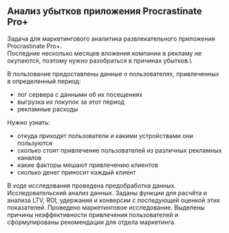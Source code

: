 ##  Анализ убытков приложения Procrastinate Pro+
Задача для маркетингового аналитика развлекательного приложения Procrastinate Pro+.\
Последние несколько месяцев вложения компании в рекламу не окупаются, поэтому нужно разобраться в причинах убытков.\

В пользование предоставлены данные о пользователях, привлеченных в определенный период:
- лог сервера с данными об их посещениях
- выгрузка их покупок за этот период
- рекламные расходы

Нужно узнать:
- откуда приходят пользователи и какими устройствами они пользуются
- сколько стоит привлечение пользователей из различных рекламных каналов
- какие факторы мешают привлечению клиентов
- сколько денег приносит каждый клиент

В ходе исследования проведена предобработка данных. Исследовательский анализ данных. Заданы функции для расчёта и анализа LTV, ROI, удержания и конверсии с последующей оценкой этих показателей. Проведено маркетинговое исследование. Выделены причины неэффективности привлечения пользователей и сформулированы рекомендации для отдела маркетинга.
